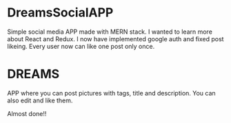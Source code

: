 # DreamsSocialAPP

Simple social media APP made with MERN stack. I wanted to learn more about React and Redux. I now have implemented google auth and fixed post likeing. Every user now can like one post only once. 


# DREAMS 
APP where you can post pictures with tags, title and description. You can also edit and like them.


Almost done!!


